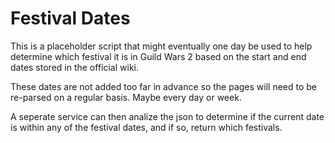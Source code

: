 Festival Dates
================================================================================
This is a placeholder script that might eventually one day be used to help
determine which festival it is in Guild Wars 2 based on the start and end dates
stored in the official wiki.

These dates are not added too far in advance so the pages will need to be
re-parsed on a regular basis. Maybe every day or week.

A seperate service can then analize the json to determine if the current date
is within any of the festival dates, and if so, return which festivals.

